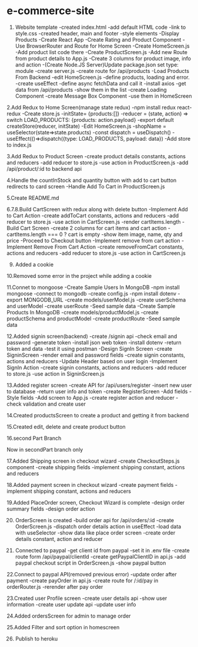 # e-commerce-site

1. Website template
  -created index.html
  -add default HTML code
  -link to style.css
  -created header, main and footer
  -style elements
  -Display Products
  -Create React App
  -Create Rating and Product Component
  -Use BrowserRouter and Route for Home Screen
  -Create HomeScreen.js
  -Add product list code there
  -Create ProductScreen.js
  -Add new Route from product details to App.js
  -Create 3 columns for product image, info and action
  -(Create Node.JS Server)Update package.json set type: module
  -create server.js
  -create route for /api/products
  -Load Products From Backend
  -edit HomeScreen.js
  -define products, loading and error.
  -create useEffect
  -define async fetchData and call it
  -install axios
  -get data from /api/products
  -show them in the list
  -create Loading Component
  -create Message Box Component
  -use them in HomeScreen
 
2.Add Redux to Home Screen(manage state redux)
  -npm install redux react-redux
  -Create store.js
  -initState= {products:[]}
  -reducer = (state, action) => switch LOAD_PRODUCTS: {products: action.payload}
  -export default createStore(reducer, initState)
  -Edit HomeScreen.js
  -shopName = useSelector(state=>state.products)
  -const dispatch = useDispatch()
  -useEffect(()=>dispatch({type: LOAD_PRODUCTS, payload: data})
  -Add store to index.js
  
 3.Add Redux to Product Screen
  -create product details constants, actions and reducers
  -add reducer to store.js
  -use action in ProductScreen.js
  -add /api/product/:id to backend api
  
4.Handle the countInStock and quantity button with add to cart button redirects to card screen
  -Handle Add To Cart in ProductScreen.js

5.Create README.md

6.7.8.Build CartScreen with redux along with delete button
  -Implement Add to Cart Action
  -create addToCart constants, actions and reducers
  -add reducer to store.js
  -use action in CartScreen.js
  -render cartItems.length
  -Build Cart Screen
  -create 2 columns for cart items and cart action
  -cartItems.length === 0 ? cart is empty
  -show item image, name, qty and price
  -Proceed to Checkout button
  -Implement remove from cart action
  -Implement Remove From Cart Action
  -create removeFromCart constants, actions and reducers
  -add reducer to store.js
  -use action in CartScreen.js

9. Added a cookie

10.Removed some error in the project while adding a cookie

11.Connet to mongoose
  -Create Sample Users In MongoDB
  -npm install mongoose
  -connect to mongodb
  -create config.js
  -npm install dotenv
  -export MONGODB_URL
  -create models/userModel.js
  -create userSchema and userModel
  -create userRoute
  -Seed sample data
  -Create Sample Products In MongoDB
  -create models/productModel.js
  -create productSchema and productModel
  -create productRoute
  -Seed sample data

12.Added signin screen(backend)
  -create /signin api
  -check email and password
  -generate token
  -install json web token
  -install dotenv
  -return token and data
  -test it using postman
  -Design SignIn Screen
  -create SigninScreen
  -render email and password fields
  -create signin constants, actions and reducers
  -Update Header based on user login
  -Implement SignIn Action
  -create signin constants, actions and reducers
  -add reducer to store.js
  -use action in SigninScreen.js

13.Added register screen
  -create API for /api/users/register
  -insert new user to database
  -return user info and token
  -create RegisterScreen
  -Add fields
  -Style fields
  -Add screen to App.js
  -create register action and reducer
  -check validation and create user

14.Created productsScreen to create a product and getting it from backend

15.Created edit, delete and create product button

16.second Part Branch

Now in secondPart branch only

17.Added Shipping screen in checkout wizard
  -create CheckoutSteps.js component
  -create shipping fields
  -implement shipping constant, actions and reducers

18.Added payment screen in checkout wizard
  -create payment fields
  -implement shipping constant, actions and reducers

19.Added PlaceOrder screen, Checkout Wizard is complete
  -design order summary fields
  -design order action

20. OrderScreen is created
  -build order api for /api/orders/:id
  -create OrderScreen.js
  -dispatch order details action in useEffect
  -load data with useSelector
  -show data like place order screen
  -create order details constant, action and reducer
  
21. Connected to paypal
  -get client id from paypal
  -set it in .env file
  -create route form /api/paypal/clientId
  -create getPaypalClientID in api.js
  -add paypal checkout script in OrderScreen.js
  -show paypal button

22.Connect to paypal API(removed previous error)
  -update order after payment
  -create payOrder in api.js
  -create route for /:id/pay in orderRouter.js
  -rerender after pay order

23.Created user Profile screen
  -create user details api
  -show user information
  -create user update api
  -update user info
  
24.Added ordersScreen for admin to manage order

25.Added Filter and sort option in homescreen

26. Publish to heroku




